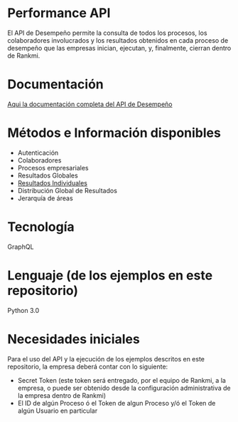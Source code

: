 # Performance API
El API de Desempeño permite la consulta de todos los procesos, los colaboradores involucrados y los resultados obtenidos en cada proceso de desempeño que las empresas inician, ejecutan, y, finalmente, cierran dentro de Rankmi.

# Documentación
[Aqui la documentación completa del API de Desempeño](https://performance-reports-api.rankmi.com/api-doc)

# Métodos e Información disponibles
- Autenticación
- Colaboradores
- Procesos empresariales
- Resultados Globales
- [Resultados Individuales](https://github.com/Rankmi/rankmi-api-notebooks/blob/main/performance/APIRankmi-Performance-Individuals.ipynb)
- Distribución Global de Resultados
- Jerarquía de áreas

# Tecnología
GraphQL

# Lenguaje (de los ejemplos en este repositorio)
Python 3.0

# Necesidades iniciales
Para el uso del API y la ejecución de los ejemplos descritos en este repositorio, la empresa deberá contar con lo siguiente:
- Secret Token (este token será entregado, por el equipo de Rankmi, a la empresa, o puede ser obtenido desde la configuración administrativa de la empresa dentro de Rankmi)
- El ID de algún Proceso ó el Token de algun Proceso y/ó el Token de algún Usuario en particular
